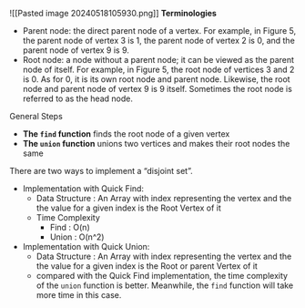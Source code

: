 ![[Pasted image 20240518105930.png]]
**Terminologies**
- Parent node: the direct parent node of a vertex. For example, in Figure 5, the parent node of vertex 3 is 1, the parent node of vertex 2 is 0, and the parent node of vertex 9 is 9.
- Root node: a node without a parent node; it can be viewed as the parent node of itself. For example, in Figure 5, the root node of vertices 3 and 2 is 0. As for 0, it is its own root node and parent node. Likewise, the root node and parent node of vertex 9 is 9 itself. Sometimes the root node is referred to as the head node.



General Steps
- **The `find` function** finds the root node of a given vertex
- **The `union` function** unions two vertices and makes their root nodes the same

There are two ways to implement a “disjoint set”.
- Implementation with Quick Find: 
	- Data Structure :  An Array with index representing the vertex and the the value for a given index is the Root Vertex of it
	- Time Complexity
		- Find : O(n)
		- Union : O(n^2)
- Implementation with Quick Union: 
	- Data Structure : An Array with index representing the vertex and the the value for a given index is the Root or parent Vertex of it
	- compared with the Quick Find implementation, the time complexity of the `union` function is better. Meanwhile, the `find` function will take more time in this case.